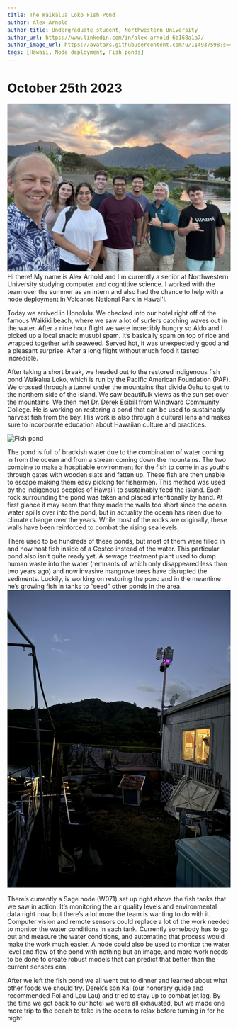 ```yaml
---
title: The Waikalua Loko Fish Pond
author: Alex Arnold
author_title: Undergraduate student, Northwestern University
author_url: https://www.linkedin.com/in/alex-arnold-6b168a1a7/
author_image_url: https://avatars.githubusercontent.com/u/114937598?s=400&u=3cc10cf57e285dd0d8b32dae2646dc6ae71ff14b&v=4
tags: [Hawaii, Node deployment, Fish ponds]
---
```


# October 25th 2023
![team photo](./img/hawaii-october-2023/Group.jpg)
Hi there! My name is Alex Arnold and I'm currently a senior at Northwestern University studying computer and cogntitive science. I worked with the team over the summer as an intern and also had the chance to help with a node deployment in Volcanos National Park in Hawai'i. 
<!--truncate-->
Today we arrived in Honolulu. We checked into our hotel right off of the famous Waikiki beach, where we saw a lot of surfers catching waves out in the water. After a nine hour flight we were incredibly hungry so Aldo and I picked up a local snack: musubi spam. It’s basically spam on top of rice and wrapped together with seaweed. Served hot, it was unexpectedly good and a pleasant surprise. After a long flight without much food it tasted incredible.

After taking a short break, we headed out to the restored indigenous fish pond Waikalua Loko, which is run by the Pacific American Foundation (PAF). We crossed through a tunnel under the mountains that divide Oahu to get to the northern side of the island. We saw beautifulk views as the sun set over the mountains. We then met Dr. Derek Esibill from Windward Community College. He is working on restoring a pond that can be used to sustainably harvest fish from the bay. His work is also through a cultural lens and makes sure to incorporate education about Hawaiian culture and practices.

![Fish pond](./img/hawaii-october-2023/fire.jpg)

The pond is full of brackish water due to the combination of water coming in from the ocean and from a stream coming down the mountains. The two combine to make a hospitable environment for the fish to come in as youths through gates with wooden slats and fatten up. These fish are then unable to escape making them easy picking for fishermen. This method was used by the indigenous peoples of Hawai'i to sustainably feed the island. Each rock surrounding the pond was taken and placed intentionally by hand. At first glance it may seem that they made the walls too short since the ocean water spills over into the pond, but in actuality the ocean has risen due to climate change over the years. While most of the rocks are originally, these walls have been reinforced to combat the rising sea levels.

There used to be hundreds of these ponds, but most of them were filled in and now host fish inside of a Costco instead of the water. This particular pond also isn’t quite ready yet. A sewage treatment plant used to dump human waste into the water (remnants of which only disappeared less than two years ago) and now invasive mangrove trees have disrupted the sediments. Luckily, is working on restoring the pond and in the meantime he’s growing fish in tanks to “seed” other ponds in the area.
![Pond node](./img/hawaii-october-2023/node.jpg)

There’s currently a Sage node (W071) set up right above the fish tanks that we saw in action. It’s monitoring the air quality levels and environmental data right now, but there’s a lot more the team is wanting to do with it. Computer vision and remote sensors could replace a lot of the work needed to monitor the water conditions in each tank. Currently somebody has to go out and measure the water conditions, and automating that process would make the work much easier. A node could also be used to monitor the water level and flow of the pond with nothing but an image, and more work needs to be done to create robust models that can predict that better than the current sensors can.

After we left the fish pond we all went out to dinner and learned about what other foods we should try. Derek’s son Kai (our honorary guide and recommended Poi and Lau Lau) and tried to stay up to combat jet lag. By the time we got back to our hotel we were all exhausted, but we made one more trip to the beach to take in the ocean to relax before turning in for he night.
